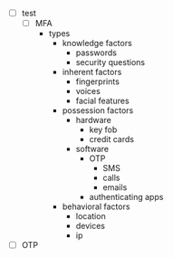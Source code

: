 - [ ] test
	- [ ] MFA
		- types
			- knowledge factors
				- passwords
				- security questions
			- inherent factors
				- fingerprints
				- voices
				- facial features
			- possession factors
				- hardware
					- key fob
					- credit cards
				- software
					- OTP
						- SMS
						- calls
						- emails
					- authenticating apps
			- behavioral factors
				- location
				- devices
				- ip
- [ ] OTP
<!--stackedit_data:
eyJoaXN0b3J5IjpbLTE4MTE3MjkzNzFdfQ==
-->